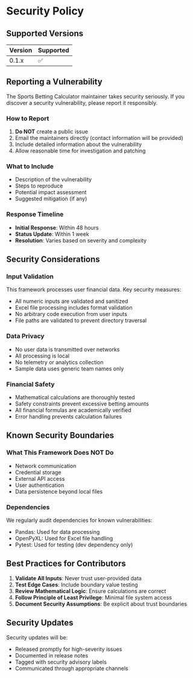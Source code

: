 # Security Policy

## Supported Versions

| Version | Supported          |
| ------- | ------------------ |
| 0.1.x   | :white_check_mark: |

## Reporting a Vulnerability

The Sports Betting Calculator maintainer takes security seriously. If you discover a security vulnerability, please report it responsibly.

### How to Report

1. **Do NOT** create a public issue
2. Email the maintainers directly (contact information will be provided)
3. Include detailed information about the vulnerability
4. Allow reasonable time for investigation and patching

### What to Include

- Description of the vulnerability
- Steps to reproduce
- Potential impact assessment
- Suggested mitigation (if any)

### Response Timeline

- **Initial Response**: Within 48 hours
- **Status Update**: Within 1 week
- **Resolution**: Varies based on severity and complexity

## Security Considerations

### Input Validation

This framework processes user financial data. Key security measures:

- All numeric inputs are validated and sanitized
- Excel file processing includes format validation
- No arbitrary code execution from user inputs
- File paths are validated to prevent directory traversal

### Data Privacy

- No user data is transmitted over networks
- All processing is local
- No telemetry or analytics collection
- Sample data uses generic team names only

### Financial Safety

- Mathematical calculations are thoroughly tested
- Safety constraints prevent excessive betting amounts
- All financial formulas are academically verified
- Error handling prevents calculation failures

## Known Security Boundaries

### What This Framework Does NOT Do

- Network communication
- Credential storage
- External API access
- User authentication
- Data persistence beyond local files

### Dependencies

We regularly audit dependencies for known vulnerabilities:

- Pandas: Used for data processing
- OpenPyXL: Used for Excel file handling
- Pytest: Used for testing (dev dependency only)

## Best Practices for Contributors

1. **Validate All Inputs**: Never trust user-provided data
2. **Test Edge Cases**: Include boundary value testing
3. **Review Mathematical Logic**: Ensure calculations are correct
4. **Follow Principle of Least Privilege**: Minimal file system access
5. **Document Security Assumptions**: Be explicit about trust boundaries

## Security Updates

Security updates will be:

- Released promptly for high-severity issues
- Documented in release notes
- Tagged with security advisory labels
- Communicated through appropriate channels

